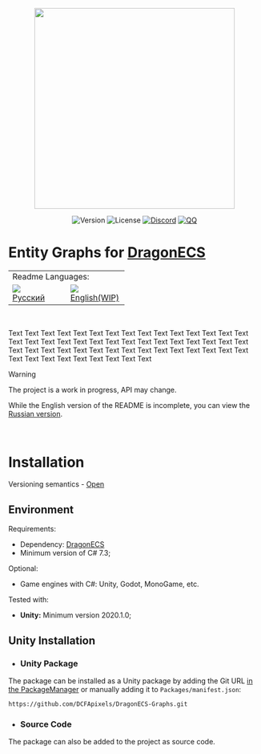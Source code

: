 <p align="center">
<img width="400" src="https://github.com/user-attachments/assets/4c1aaeea-7283-4980-b447-a3bc7e54aeb7">
</p>

<p align="center">
<img alt="Version" src="https://img.shields.io/github/package-json/v/DCFApixels/DragonECS-Graphs?color=%23ff4e85&style=for-the-badge">
<img alt="License" src="https://img.shields.io/github/license/DCFApixels/DragonECS-Graphs?color=ff4e85&style=for-the-badge">
<a href="https://discord.gg/kqmJjExuCf"><img alt="Discord" src="https://img.shields.io/badge/Discord-JOIN-00b269?logo=discord&logoColor=%23ffffff&style=for-the-badge"></a>
<a href="http://qm.qq.com/cgi-bin/qm/qr?_wv=1027&k=IbDcH43vhfArb30luGMP1TMXB3GCHzxm&authKey=s%2FJfqvv46PswFq68irnGhkLrMR6y9tf%2FUn2mogYizSOGiS%2BmB%2B8Ar9I%2Fnr%2Bs4oS%2B&noverify=0&group_code=949562781"><img alt="QQ" src="https://img.shields.io/badge/QQ-JOIN-00b269?logo=tencentqq&logoColor=%23ffffff&style=for-the-badge"></a>
</p>

# Entity Graphs for [DragonECS](https://github.com/DCFApixels/DragonECS)

<table>
  <tr></tr>
  <tr>
    <td colspan="3">Readme Languages:</td>
  </tr>
  <tr></tr>
  <tr>
    <td nowrap width="100">
      <a href="https://github.com/DCFApixels/DragonECS-Graphs/blob/main/README-RU.md">
        <img src="https://github.com/user-attachments/assets/7bc29394-46d6-44a3-bace-0a3bae65d755"></br>
        <span>Русский</span>
      </a>  
    </td>
    <td nowrap width="100">
      <a href="https://github.com/DCFApixels/DragonECS-Graphs">
        <img src="https://github.com/user-attachments/assets/3c699094-f8e6-471d-a7c1-6d2e9530e721"></br>
        <span>English(WIP)</span>
      </a>  
    </td>
  </tr>
</table>

</br>

Text Text Text Text Text Text Text Text Text Text Text Text Text Text Text Text Text Text Text Text Text Text Text Text Text Text Text Text Text Text Text Text Text Text Text Text Text Text Text Text Text Text Text Text Text Text Text Text Text Text Text Text Text Text 

> [!WARNING]
> The project is a work in progress, API may change.
>
> While the English version of the README is incomplete, you can view the [Russian version](https://github.com/DCFApixels/DragonECS-Graphs/blob/main/README-RU.md).

</br>

# Installation
Versioning semantics - [Open](https://gist.github.com/DCFApixels/e53281d4628b19fe5278f3e77a7da9e8#file-dcfapixels_versioning_ru-md)
## Environment
Requirements:
+ Dependency: [DragonECS](https://github.com/DCFApixels/DragonECS)
+ Minimum version of C# 7.3;
  
Optional:
+ Game engines with C#: Unity, Godot, MonoGame, etc.
  
Tested with:
+ **Unity:** Minimum version 2020.1.0;

## Unity Installation
* ### Unity Package
The package can be installed as a Unity package by adding the Git URL [in the PackageManager](https://docs.unity3d.com/2023.2/Documentation/Manual/upm-ui-giturl.html) or manually adding it to `Packages/manifest.json`: 
```
https://github.com/DCFApixels/DragonECS-Graphs.git
```
* ### Source Code
The package can also be added to the project as source code.

</br>
